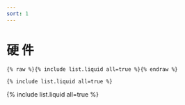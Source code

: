 ```yaml
---
sort: 1
---
```


# 硬 件

```
{% raw %}{% include list.liquid all=true %}{% endraw %}

{% include list.liquid all=true %}
```

{% include list.liquid all=true %}
